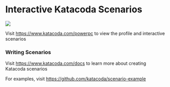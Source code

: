 # Interactive Katacoda Scenarios

[![](http://shields.katacoda.com/katacoda/powerpc/count.svg)](https://www.katacoda.com/powerpc "Get your profile on Katacoda.com")

Visit https://www.katacoda.com/powerpc to view the profile and interactive scenarios

### Writing Scenarios
Visit https://www.katacoda.com/docs to learn more about creating Katacoda scenarios

For examples, visit https://github.com/katacoda/scenario-example
